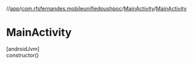 //[app](../../../index.md)/[com.rfsfernandes.mobileunifiedpushpoc](../index.md)/[MainActivity](index.md)/[MainActivity](-main-activity.md)

# MainActivity

[androidJvm]\
constructor()
